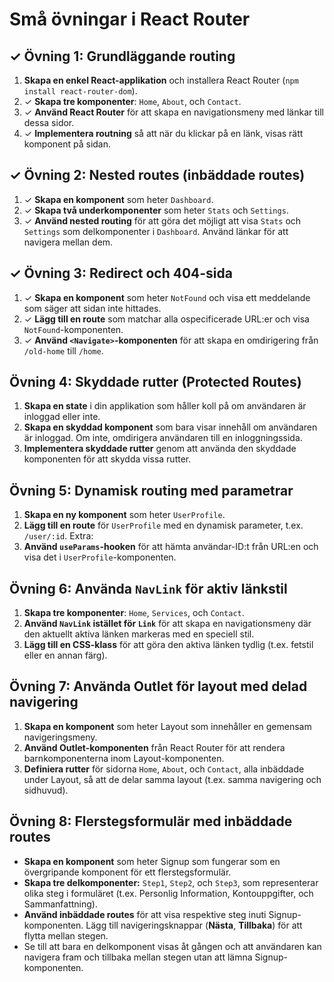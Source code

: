 # Små övningar i React Router

## ✓ Övning 1: Grundläggande routing

1. **Skapa en enkel React-applikation** och installera React Router (`npm install react-router-dom`).
2. ✓ **Skapa tre komponenter**: `Home`, `About`, och `Contact`.
3. ✓ **Använd React Router** för att skapa en navigationsmeny med länkar till dessa sidor.
4. ✓ **Implementera routning** så att när du klickar på en länk, visas rätt komponent på sidan.

## ✓ Övning 2: Nested routes (inbäddade routes)

1. ✓ **Skapa en komponent** som heter `Dashboard`.
2. ✓ **Skapa två underkomponenter** som heter `Stats` och `Settings`.
3. ✓ **Använd nested routing** för att göra det möjligt att visa `Stats` och `Settings` som delkomponenter i `Dashboard`. Använd länkar för att navigera mellan dem.

## ✓ Övning 3: Redirect och 404-sida

1. ✓ **Skapa en komponent** som heter `NotFound` och visa ett meddelande som säger att sidan inte hittades.
2. ✓ **Lägg till en route** som matchar alla ospecificerade URL:er och visa `NotFound`-komponenten.
3. ✓ **Använd `<Navigate>`-komponenten** för att skapa en omdirigering från `/old-home` till `/home`.

## Övning 4: Skyddade rutter (Protected Routes)

1. **Skapa en state** i din applikation som håller koll på om användaren är inloggad eller inte.
2. **Skapa en skyddad komponent** som bara visar innehåll om användaren är inloggad. Om inte, omdirigera användaren till en inloggningssida.
3. **Implementera skyddade rutter** genom att använda den skyddade komponenten för att skydda vissa rutter.

## Övning 5: Dynamisk routing med parametrar

1. **Skapa en ny komponent** som heter `UserProfile`.
2. **Lägg till en route** för `UserProfile` med en dynamisk parameter, t.ex. `/user/:id`.
   Extra:
3. **Använd `useParams`-hooken** för att hämta användar-ID:t från URL:en och visa det i `UserProfile`-komponenten.

## Övning 6: Använda `NavLink` för aktiv länkstil

1. **Skapa tre komponenter**: `Home`, `Services`, och `Contact`.
2. **Använd `NavLink` istället för `Link`** för att skapa en navigationsmeny där den aktuellt aktiva länken markeras med en speciell stil.
3. **Lägg till en CSS-klass** för att göra den aktiva länken tydlig (t.ex. fetstil eller en annan färg).

## Övning 7: Använda Outlet för layout med delad navigering

1. **Skapa en komponent** som heter Layout som innehåller en gemensam navigeringsmeny.
2. **Använd Outlet-komponenten** från React Router för att rendera barnkomponenterna inom Layout-komponenten.
3. **Definiera rutter** för sidorna `Home`, `About`, och `Contact`, alla inbäddade under Layout, så att de delar samma layout (t.ex. samma navigering och sidhuvud).

## Övning 8: Flerstegsformulär med inbäddade routes

- **Skapa en komponent** som heter Signup som fungerar som en övergripande komponent för ett flerstegsformulär.
- **Skapa tre delkomponenter:** `Step1`, `Step2`, och `Step3`, som representerar olika steg i formuläret (t.ex. Personlig Information, Kontouppgifter, och Sammanfattning).
- **Använd inbäddade routes** för att visa respektive steg inuti Signup-komponenten. Lägg till navigeringsknappar (**Nästa**, **Tillbaka**) för att flytta mellan stegen.
- Se till att bara en delkomponent visas åt gången och att användaren kan navigera fram och tillbaka mellan stegen utan att lämna Signup-komponenten.
